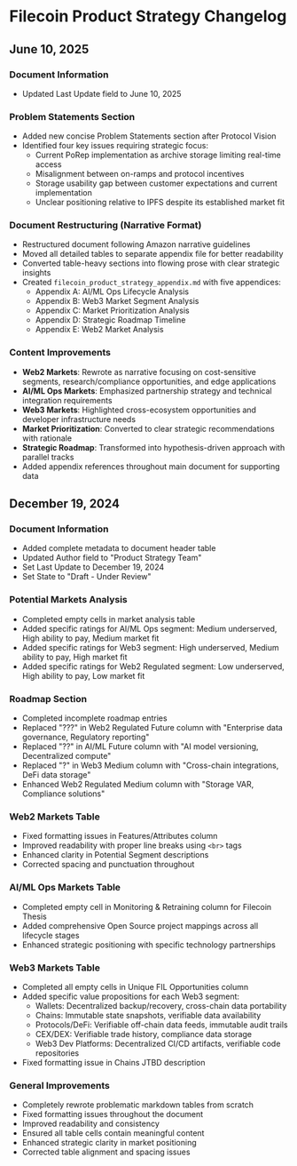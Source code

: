 # Filecoin Product Strategy Changelog

## June 10, 2025

### Document Information
* Updated Last Update field to June 10, 2025

### Problem Statements Section
* Added new concise Problem Statements section after Protocol Vision
* Identified four key issues requiring strategic focus:
  - Current PoRep implementation as archive storage limiting real-time access
  - Misalignment between on-ramps and protocol incentives
  - Storage usability gap between customer expectations and current implementation
  - Unclear positioning relative to IPFS despite its established market fit

### Document Restructuring (Narrative Format)
* Restructured document following Amazon narrative guidelines
* Moved all detailed tables to separate appendix file for better readability
* Converted table-heavy sections into flowing prose with clear strategic insights
* Created `filecoin_product_strategy_appendix.md` with five appendices:
  - Appendix A: AI/ML Ops Lifecycle Analysis
  - Appendix B: Web3 Market Segment Analysis
  - Appendix C: Market Prioritization Analysis
  - Appendix D: Strategic Roadmap Timeline
  - Appendix E: Web2 Market Analysis

### Content Improvements
* **Web2 Markets**: Rewrote as narrative focusing on cost-sensitive segments, research/compliance opportunities, and edge applications
* **AI/ML Ops Markets**: Emphasized partnership strategy and technical integration requirements
* **Web3 Markets**: Highlighted cross-ecosystem opportunities and developer infrastructure needs
* **Market Prioritization**: Converted to clear strategic recommendations with rationale
* **Strategic Roadmap**: Transformed into hypothesis-driven approach with parallel tracks
* Added appendix references throughout main document for supporting data

## December 19, 2024

### Document Information
* Added complete metadata to document header table
* Updated Author field to "Product Strategy Team"
* Set Last Update to December 19, 2024
* Set State to "Draft - Under Review"

### Potential Markets Analysis
* Completed empty cells in market analysis table
* Added specific ratings for AI/ML Ops segment: Medium underserved, High ability to pay, Medium market fit
* Added specific ratings for Web3 segment: High underserved, Medium ability to pay, High market fit  
* Added specific ratings for Web2 Regulated segment: Low underserved, High ability to pay, Low market fit

### Roadmap Section
* Completed incomplete roadmap entries
* Replaced "???" in Web2 Regulated Future column with "Enterprise data governance, Regulatory reporting"
* Replaced "??" in AI/ML Future column with "AI model versioning, Decentralized compute"
* Replaced "?" in Web3 Medium column with "Cross-chain integrations, DeFi data storage"
* Enhanced Web2 Regulated Medium column with "Storage VAR, Compliance solutions"

### Web2 Markets Table
* Fixed formatting issues in Features/Attributes column
* Improved readability with proper line breaks using `<br>` tags
* Enhanced clarity in Potential Segment descriptions
* Corrected spacing and punctuation throughout

### AI/ML Ops Markets Table
* Completed empty cell in Monitoring & Retraining column for Filecoin Thesis
* Added comprehensive Open Source project mappings across all lifecycle stages
* Enhanced strategic positioning with specific technology partnerships

### Web3 Markets Table
* Completed all empty cells in Unique FIL Opportunities column
* Added specific value propositions for each Web3 segment:
  - Wallets: Decentralized backup/recovery, cross-chain data portability
  - Chains: Immutable state snapshots, verifiable data availability
  - Protocols/DeFi: Verifiable off-chain data feeds, immutable audit trails
  - CEX/DEX: Verifiable trade history, compliance data storage
  - Web3 Dev Platforms: Decentralized CI/CD artifacts, verifiable code repositories
* Fixed formatting issue in Chains JTBD description

### General Improvements
* Completely rewrote problematic markdown tables from scratch
* Fixed formatting issues throughout the document
* Improved readability and consistency
* Ensured all table cells contain meaningful content
* Enhanced strategic clarity in market positioning
* Corrected table alignment and spacing issues
